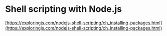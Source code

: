 # Shell scripting with Node.js

[https://exploringjs.com/nodejs-shell-scripting/ch_installing-packages.html](https://exploringjs.com/nodejs-shell-scripting/ch_installing-packages.html)
